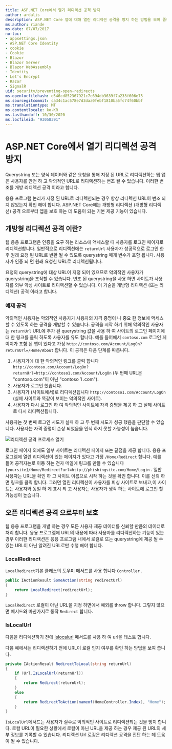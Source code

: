 ```yaml
---
title: ASP.NET Core에서 열기 리디렉션 공격 방지
author: ardalis
description: ASP.NET Core 앱에 대해 열린 리디렉션 공격을 방지 하는 방법을 보여 줍니다.
ms.author: riande
ms.date: 07/07/2017
no-loc:
- appsettings.json
- ASP.NET Core Identity
- cookie
- Cookie
- Blazor
- Blazor Server
- Blazor WebAssembly
- Identity
- Let's Encrypt
- Razor
- SignalR
uid: security/preventing-open-redirects
ms.openlocfilehash: e546cd852367921c7c694db3639f7a233f606e75
ms.sourcegitcommit: ca34c1ac578e7d3daa0febf1810ba5fc74f60bbf
ms.translationtype: MT
ms.contentlocale: ko-KR
ms.lasthandoff: 10/30/2020
ms.locfileid: "93058391"
---
```

# <a name="prevent-open-redirect-attacks-in-aspnet-core"></a>ASP.NET Core에서 열기 리디렉션 공격 방지

Querystring 또는 양식 데이터와 같은 요청을 통해 지정 된 URL로 리디렉션하는 웹 앱은 사용자를 안전 하 고 악의적인 URL로 리디렉션하는 변조 될 수 있습니다. 이러한 변조를 개방 리디렉션 공격 이라고 합니다.

응용 프로그램 논리가 지정 된 URL로 리디렉션되는 경우 항상 리디렉션 URL이 변조 되지 않았는지 확인 해야 합니다. ASP.NET Core에는 개방형 리디렉션 (개방형 리디렉션) 공격 으로부터 앱을 보호 하는 데 도움이 되는 기본 제공 기능이 있습니다.

## <a name="what-is-an-open-redirect-attack"></a>개방형 리디렉션 공격 이란?

웹 응용 프로그램은 인증을 요구 하는 리소스에 액세스할 때 사용자를 로그인 페이지로 리디렉션합니다. 일반적으로 리디렉션에는 `returnUrl` 사용자가 성공적으로 로그인 한 후 원래 요청 된 URL로 반환 될 수 있도록 querystring 매개 변수가 포함 됩니다. 사용자가 인증 되 면 원래 요청한 URL로 리디렉션됩니다.

요청의 querystring에 대상 URL이 지정 되어 있으므로 악의적인 사용자가 querystring을 조작할 수 있습니다. 변조 된 querystring을 사용 하면 사이트가 사용자를 외부 악성 사이트로 리디렉션할 수 있습니다. 이 기술을 개방형 리디렉션 (또는 리디렉션) 공격 이라고 합니다.

### <a name="an-example-attack"></a>예제 공격

악의적인 사용자는 악의적인 사용자가 사용자의 자격 증명이 나 중요 한 정보에 액세스할 수 있도록 하는 공격을 개발할 수 있습니다. 공격을 시작 하기 위해 악의적인 사용자는 `returnUrl` URL에 추가 된 querystring 값을 사용 하 여 사이트의 로그인 페이지에 대 한 링크를 클릭 하도록 사용자를 유도 합니다. 예를 들어에서 `contoso.com` 로그인 페이지가 포함 된 앱이 있다고 가정 `http://contoso.com/Account/LogOn?returnUrl=/Home/About` 합니다. 이 공격은 다음 단계를 따릅니다.

1. 사용자가에 대 한 악의적인 링크를 클릭 합니다 `http://contoso.com/Account/LogOn?returnUrl=http://contoso1.com/Account/LogOn` (두 번째 URL은 "contoso.com"이 아닌 "contoso **1** .com").
2. 사용자가 로그인 했습니다.
3. 사용자가 (사이트에서)로 리디렉션됩니다 `http://contoso1.com/Account/LogOn` (실제 사이트와 똑같이 보이는 악의적인 사이트).
4. 사용자가 다시 로그인 하 여 악의적인 사이트에 자격 증명을 제공 하 고 실제 사이트로 다시 리디렉션됩니다.

사용자는 첫 번째 로그인 시도가 실패 하 고 두 번째 시도가 성공 했음을 판단할 수 있습니다. 사용자는 자격 증명이 손상 되었음을 인식 하지 못할 가능성이 높습니다.

![리디렉션 공격 프로세스 열기](preventing-open-redirects/_static/open-redirection-attack-process.png)

로그인 페이지 외에도 일부 사이트는 리디렉션 페이지 또는 끝점을 제공 합니다. 응용 프로그램에 열린 리디렉션이 있는 페이지가 있다고 가정 `/Home/Redirect` 합니다. 예를 들어 공격자는로 이동 하는 전자 메일에 링크를 만들 수 있습니다 `[yoursite]/Home/Redirect?url=http://phishingsite.com/Home/Login` . 일반 사용자는 URL을 확인 하 고 사이트 이름으로 시작 하는 것을 확인 합니다. 이를 신뢰 하면 링크를 클릭 합니다. 그러면 열린 리디렉션이 사용자를 피싱 사이트로 보내고,이 사이트는 사용자와 동일 하 게 표시 되 고 사용자는 사용자가 생각 하는 사이트에 로그인 할 가능성이 높습니다.

## <a name="protecting-against-open-redirect-attacks"></a>오픈 리디렉션 공격 으로부터 보호

웹 응용 프로그램을 개발 하는 경우 모든 사용자 제공 데이터를 신뢰할 만큼의 데이터로 처리 합니다. 응용 프로그램에 URL의 내용에 따라 사용자를 리디렉션하는 기능이 있는 경우 이러한 리디렉션은 응용 프로그램 내에서 로컬로 또는 querystring에 제공 될 수 있는 URL이 아닌 알려진 URL로만 수행 해야 합니다.

### <a name="localredirect"></a>LocalRedirect

`LocalRedirect`기본 클래스의 도우미 메서드를 사용 합니다 `Controller` .

```csharp
public IActionResult SomeAction(string redirectUrl)
{
    return LocalRedirect(redirectUrl);
}
```

`LocalRedirect` 로컬이 아닌 URL을 지정 하면에서 예외를 throw 합니다. 그렇지 않으면 메서드와 마찬가지로 동작 `Redirect` 합니다.

### <a name="islocalurl"></a>IsLocalUrl

다음을 리디렉션하기 전에 [Islocalurl](/dotnet/api/Microsoft.AspNetCore.Mvc.IUrlHelper.islocalurl#Microsoft_AspNetCore_Mvc_IUrlHelper_IsLocalUrl_System_String_) 메서드를 사용 하 여 url을 테스트 합니다.

다음 예에서는 리디렉션하기 전에 URL이 로컬 인지 여부를 확인 하는 방법을 보여 줍니다.

```csharp
private IActionResult RedirectToLocal(string returnUrl)
{
    if (Url.IsLocalUrl(returnUrl))
    {
        return Redirect(returnUrl);
    }
    else
    {
        return RedirectToAction(nameof(HomeController.Index), "Home");
    }
}
```

`IsLocalUrl`메서드는 사용자가 실수로 악의적인 사이트로 리디렉션되는 것을 방지 합니다. 로컬 URL이 필요한 상황에서 로컬이 아닌 URL을 제공 하는 경우 제공 된 URL의 세부 정보를 기록할 수 있습니다. 리디렉션 Url 로깅은 리디렉션 공격을 진단 하는 데 도움이 될 수 있습니다.
